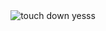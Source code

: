 <div align="center" width="400" height="400" >
  <img src="https://github.com/user-attachments/assets/deff3ef1-496e-4deb-82e1-cc956dfb9e17" alt="touch down yesss" />
</div>
